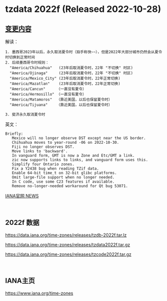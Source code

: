 # tzdata 2022f (Released 2022-10-28)

## [变更内容](https://mm.icann.org/pipermail/tz-announce/2022-October/000075.html)

解读：
```
1. 墨西哥2023年以后，永久取消夏令时（拍手称快~~），但是2022年大部分城市仍然会从夏令时切换到正常时间
2. 后续墨西哥令时规则：
  "America/Chihuahua"   (23年后取消夏令时，22年 "不切换" 时区)
  "America/Ojinaga"     (23年后取消夏令时，22年 "不切换" 时区)
  "America/Mexico_City" (23年后取消夏令时，22年正常切换)
  "America/Mazatlan"    (23年后取消夏令时，22年正常切换)
  "America/Cancun"     （一直没有夏令）
  "America/Hermosillo" （一直没有夏令）
  "America/Matamoros"  （靠近美国，以后也保留夏令时）
  "America/Tijuana"    （靠近美国，以后也保留夏令时）

3. 斐济永久取消夏令时
```


英文：
```
Briefly:
   Mexico will no longer observe DST except near the US border.
   Chihuahua moves to year-round -06 on 2022-10-30.
   Fiji no longer observes DST.
   Move links to 'backward'.
   In vanguard form, GMT is now a Zone and Etc/GMT a link.
   zic now supports links to links, and vanguard form uses this.
   Simplify four Ontario zones.
   Fix a Y2438 bug when reading TZif data.
   Enable 64-bit time_t on 32-bit glibc platforms.
   Omit large-file support when no longer needed.
   In C code, use some C23 features if available.
   Remove no-longer-needed workaround for Qt bug 53071.
```

[IANA官网 NEWS](https://mm.icann.org/pipermail/tz-announce/2022-October/000075.html)

<br/>

## 2022f 数据

https://data.iana.org/time-zones/releases/tzdb-2022f.tar.lz

https://data.iana.org/time-zones/releases/tzdata2022f.tar.gz

https://data.iana.org/time-zones/releases/tzcode2022f.tar.gz



<br/>

## IANA主页

https://www.iana.org/time-zones





